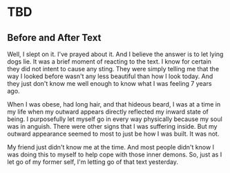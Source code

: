 # TBD

## Before and After Text

Well, I slept on it. I've prayed about it. And I believe the answer is to let lying dogs lie. It was a brief moment of reacting to the text. I know for certain they did not intent to cause any sting. They were simply telling me that the way I looked before wasn't any less beautiful than how I look today. And they just don't know me well enough to know what I was feeling 7 years ago.

When I was obese, had long hair, and that hideous beard, I was at a time in my life when my outward appears directly reflected my inward state of being. I purposefully let myself go in every way physically because my soul was in anguish. There were other signs that I was suffering inside. But my outward appearance seemed to most to just be how I was built. It was not.

My friend just didn't know me at the time. And most people didn't know I was doing this to myself to help cope with those inner demons. So, just as I let go of my former self, I'm letting go of that text yesterday.

